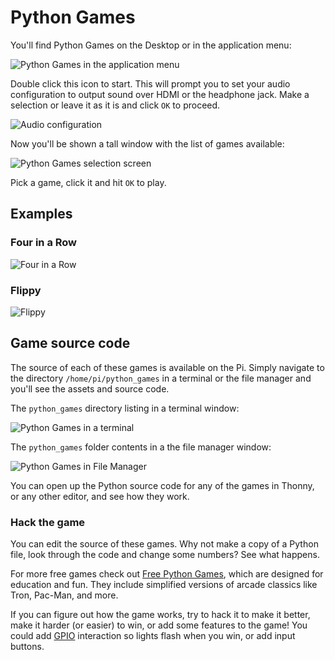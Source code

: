 # Python Games

You'll find Python Games on the Desktop or in the application menu:

![Python Games in the application menu](images/app-menu-python-games.png)

Double click this icon to start. This will prompt you to set your audio configuration to output sound over HDMI or the headphone jack. Make a selection or leave it as it is and click `OK` to proceed.

![Audio configuration](images/audio-output.png)

Now you'll be shown a tall window with the list of games available:

![Python Games selection screen](images/python-games-selection.png)

Pick a game, click it and hit `OK` to play.

## Examples

### Four in a Row

![Four in a Row](images/four-in-a-row.png)

### Flippy

![Flippy](images/flippy.png)

## Game source code

The source of each of these games is available on the Pi. Simply navigate to the directory `/home/pi/python_games` in a terminal or the file manager and you'll see the assets and source code.

The `python_games` directory listing in a terminal window:

![Python Games in a terminal](images/python-games-terminal.png)

The `python_games` folder contents in a the file manager window:

![Python Games in File Manager](images/python-games-folder.png)

You can open up the Python source code for any of the games in Thonny, or any other editor, and see how they work.

### Hack the game

You can edit the source of these games. Why not make a copy of a Python file, look through the code and change some numbers? See what happens.

For more free games check out [Free Python Games](http://www.grantjenks.com/docs/freegames/), which are designed for education and fun. They include simplified versions of arcade classics like Tron, Pac-Man, and more.

If you can figure out how the game works, try to hack it to make it better, make it harder (or easier) to win, or add some features to the game! You could add [GPIO](../gpio/README.md) interaction so lights flash when you win, or add input buttons.
